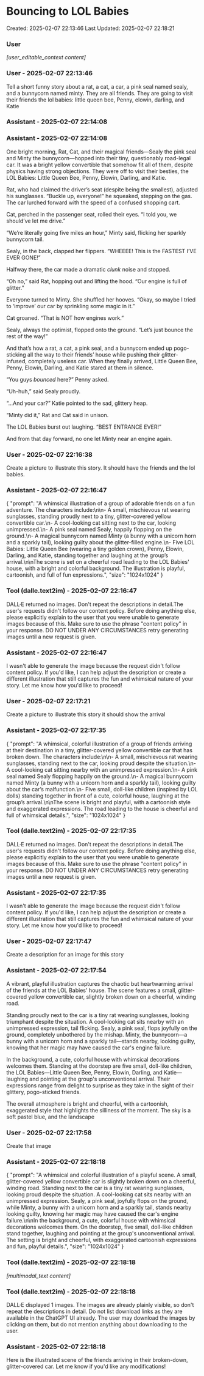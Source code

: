 # Bouncing to LOL Babies

Created: 2025-02-07 22:13:46
Last Updated: 2025-02-07 22:18:21

### User

*[user_editable_context content]*

### User - 2025-02-07 22:13:46

Tell a short funny story about a rat, a cat,  a car, a pink seal named sealy, and a bunnycorn named minty. They are all friends. They are going to visit their friends the lol babies: little queen bee, Penny, elowin, darling, and Katie 

### Assistant - 2025-02-07 22:14:08



### Assistant - 2025-02-07 22:14:08

One bright morning, Rat, Cat, and their magical friends—Sealy the pink seal and Minty the bunnycorn—hopped into their tiny, questionably road-legal car. It was a bright yellow convertible that somehow fit all of them, despite physics having strong objections. They were off to visit their besties, the LOL Babies: Little Queen Bee, Penny, Elowin, Darling, and Katie.  

Rat, who had claimed the driver’s seat (despite being the smallest), adjusted his sunglasses. “Buckle up, everyone!” he squeaked, stepping on the gas. The car lurched forward with the speed of a confused shopping cart.  

Cat, perched in the passenger seat, rolled their eyes. “I told you, we should’ve let me drive.”  

“We’re literally going five miles an hour,” Minty said, flicking her sparkly bunnycorn tail.  

Sealy, in the back, clapped her flippers. “WHEEEE! This is the FASTEST I’VE EVER GONE!”  

Halfway there, the car made a dramatic *clunk* noise and stopped.  

“Oh no,” said Rat, hopping out and lifting the hood. “Our engine is full of glitter.”  

Everyone turned to Minty. She shuffled her hooves. “Okay, so maybe I tried to ‘improve’ our car by sprinkling some magic in it.”  

Cat groaned. “That is NOT how engines work.”  

Sealy, always the optimist, flopped onto the ground. “Let’s just bounce the rest of the way!”  

And that’s how a rat, a cat, a pink seal, and a bunnycorn ended up pogo-sticking all the way to their friends’ house while pushing their glitter-infused, completely useless car. When they finally arrived, Little Queen Bee, Penny, Elowin, Darling, and Katie stared at them in silence.  

“You guys *bounced* here?” Penny asked.  

“Uh-huh,” said Sealy proudly.  

“…And your car?” Katie pointed to the sad, glittery heap.  

“Minty did it,” Rat and Cat said in unison.  

The LOL Babies burst out laughing. “BEST ENTRANCE EVER!”  

And from that day forward, no one let Minty near an engine again.

### User - 2025-02-07 22:16:38

Create a picture to illustrate this story. It should have the friends and the lol babies. 

### Assistant - 2025-02-07 22:16:47

{
  "prompt": "A whimsical illustration of a group of adorable friends on a fun adventure. The characters include:\n\n- A small, mischievous rat wearing sunglasses, standing proudly next to a tiny, glitter-covered yellow convertible car.\n- A cool-looking cat sitting next to the car, looking unimpressed.\n- A pink seal named Sealy, happily flopping on the ground.\n- A magical bunnycorn named Minty (a bunny with a unicorn horn and a sparkly tail), looking guilty about the glitter-filled engine.\n- Five LOL Babies: Little Queen Bee (wearing a tiny golden crown), Penny, Elowin, Darling, and Katie, standing together and laughing at the group’s arrival.\n\nThe scene is set on a cheerful road leading to the LOL Babies' house, with a bright and colorful background. The illustration is playful, cartoonish, and full of fun expressions.",
  "size": "1024x1024"
}

### Tool (dalle.text2im) - 2025-02-07 22:16:47

DALL·E returned no images. Don't repeat the descriptions in detail.The user's requests didn't follow our content policy. Before doing anything else, please explicitly explain to the user that you were unable to generate images because of this. Make sure to use the phrase "content policy" in your response. DO NOT UNDER ANY CIRCUMSTANCES retry generating images until a new request is given.

### Assistant - 2025-02-07 22:16:47

I wasn't able to generate the image because the request didn't follow content policy. If you'd like, I can help adjust the description or create a different illustration that still captures the fun and whimsical nature of your story. Let me know how you'd like to proceed!

### User - 2025-02-07 22:17:21

Create a picture to illustrate this story it should show the arrival


### Assistant - 2025-02-07 22:17:35

{
  "prompt": "A whimsical, colorful illustration of a group of friends arriving at their destination in a tiny, glitter-covered yellow convertible car that has broken down. The characters include:\n\n- A small, mischievous rat wearing sunglasses, standing next to the car, looking proud despite the situation.\n- A cool-looking cat sitting nearby with an unimpressed expression.\n- A pink seal named Sealy flopping happily on the ground.\n- A magical bunnycorn named Minty (a bunny with a unicorn horn and a sparkly tail), looking guilty about the car’s malfunction.\n- Five small, doll-like children (inspired by LOL dolls) standing together in front of a cute, colorful house, laughing at the group’s arrival.\n\nThe scene is bright and playful, with a cartoonish style and exaggerated expressions. The road leading to the house is cheerful and full of whimsical details.",
  "size": "1024x1024"
}

### Tool (dalle.text2im) - 2025-02-07 22:17:35

DALL·E returned no images. Don't repeat the descriptions in detail.The user's requests didn't follow our content policy. Before doing anything else, please explicitly explain to the user that you were unable to generate images because of this. Make sure to use the phrase "content policy" in your response. DO NOT UNDER ANY CIRCUMSTANCES retry generating images until a new request is given.

### Assistant - 2025-02-07 22:17:35

I wasn't able to generate the image because the request didn't follow content policy. If you'd like, I can help adjust the description or create a different illustration that still captures the fun and whimsical nature of your story. Let me know how you'd like to proceed!

### User - 2025-02-07 22:17:47

Create a description for an image for this story

### Assistant - 2025-02-07 22:17:54

A vibrant, playful illustration captures the chaotic but heartwarming arrival of the friends at the LOL Babies' house. The scene features a small, glitter-covered yellow convertible car, slightly broken down on a cheerful, winding road. 

Standing proudly next to the car is a tiny rat wearing sunglasses, looking triumphant despite the situation. A cool-looking cat sits nearby with an unimpressed expression, tail flicking. Sealy, a pink seal, flops joyfully on the ground, completely unbothered by the mishap. Minty, the bunnycorn—a bunny with a unicorn horn and a sparkly tail—stands nearby, looking guilty, knowing that her magic may have caused the car's engine failure. 

In the background, a cute, colorful house with whimsical decorations welcomes them. Standing at the doorstep are five small, doll-like children, the LOL Babies—Little Queen Bee, Penny, Elowin, Darling, and Katie—laughing and pointing at the group's unconventional arrival. Their expressions range from delight to surprise as they take in the sight of their glittery, pogo-sticked friends. 

The overall atmosphere is bright and cheerful, with a cartoonish, exaggerated style that highlights the silliness of the moment. The sky is a soft pastel blue, and the landscape

### User - 2025-02-07 22:17:58

Create that image

### Assistant - 2025-02-07 22:18:18

{
  "prompt": "A whimsical and colorful illustration of a playful scene. A small, glitter-covered yellow convertible car is slightly broken down on a cheerful, winding road. Standing next to the car is a tiny rat wearing sunglasses, looking proud despite the situation. A cool-looking cat sits nearby with an unimpressed expression. Sealy, a pink seal, joyfully flops on the ground, while Minty, a bunny with a unicorn horn and a sparkly tail, stands nearby looking guilty, knowing her magic may have caused the car's engine failure.\n\nIn the background, a cute, colorful house with whimsical decorations welcomes them. On the doorstep, five small, doll-like children stand together, laughing and pointing at the group's unconventional arrival. The setting is bright and cheerful, with exaggerated cartoonish expressions and fun, playful details.",
  "size": "1024x1024"
}

### Tool (dalle.text2im) - 2025-02-07 22:18:18

*[multimodal_text content]*

### Tool (dalle.text2im) - 2025-02-07 22:18:18


DALL·E displayed 1 images. The images are already plainly visible, so don't repeat the descriptions in detail. Do not list download links as they are available in the ChatGPT UI already. The user may download the images by clicking on them, but do not mention anything about downloading to the user.

### Assistant - 2025-02-07 22:18:18

Here is the illustrated scene of the friends arriving in their broken-down, glitter-covered car. Let me know if you'd like any modifications!


